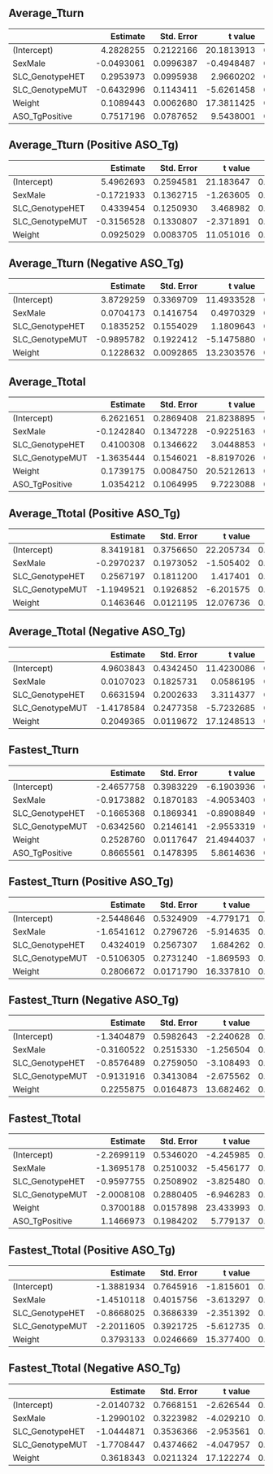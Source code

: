 ## Average_Tturn 

||Estimate| Std. Error|    t value| Pr(>&#124;t&#124;)| 
|:---------------|----------:|----------:|----------:|------------------:| 
|(Intercept)     |  4.2828255|  0.2122166| 20.1813913|          0.0000000| 
|SexMale         | -0.0493061|  0.0996387| -0.4948487|          0.6207651| 
|SLC_GenotypeHET |  0.2953973|  0.0995938|  2.9660202|          0.0030551| 
|SLC_GenotypeMUT | -0.6432996|  0.1143411| -5.6261458|          0.0000000| 
|Weight          |  0.1089443|  0.0062680| 17.3811425|          0.0000000| 
|ASO_TgPositive  |  0.7517196|  0.0787652|  9.5438001|          0.0000000| 

## Average_Tturn  (Positive ASO_Tg)

|                |   Estimate| Std. Error|   t value| Pr(>&#124;t&#124;)| 
|:---------------|----------:|----------:|---------:|------------------:| 
|(Intercept)     |  5.4962693|  0.2594581| 21.183647|          0.0000000| 
|SexMale         | -0.1721933|  0.1362715| -1.263605|          0.2067104| 
|SLC_GenotypeHET |  0.4339454|  0.1250930|  3.468982|          0.0005481| 
|SLC_GenotypeMUT | -0.3156528|  0.1330807| -2.371891|          0.0179140| 
|Weight          |  0.0925029|  0.0083705| 11.051016|          0.0000000| 

## Average_Tturn  (Negative ASO_Tg)

|                |   Estimate| Std. Error|    t value| Pr(>&#124;t&#124;)| 
|:---------------|----------:|----------:|----------:|------------------:| 
|(Intercept)     |  3.8729259|  0.3369709| 11.4933528|          0.0000000| 
|SexMale         |  0.0704173|  0.1416754|  0.4970329|          0.6192757| 
|SLC_GenotypeHET |  0.1835252|  0.1554029|  1.1809643|          0.2378991| 
|SLC_GenotypeMUT | -0.9895782|  0.1922412| -5.1475880|          0.0000003| 
|Weight          |  0.1228632|  0.0092865| 13.2303576|          0.0000000| 

## Average_Ttotal 

|                |   Estimate| Std. Error|    t value| Pr(>&#124;t&#124;)| 
|:---------------|----------:|----------:|----------:|------------------:| 
|(Intercept)     |  6.2621651|  0.2869408| 21.8238895|          0.0000000| 
|SexMale         | -0.1242840|  0.1347228| -0.9225163|          0.3563784| 
|SLC_GenotypeHET |  0.4100308|  0.1346622|  3.0448853|          0.0023602| 
|SLC_GenotypeMUT | -1.3635444|  0.1546021| -8.8197026|          0.0000000| 
|Weight          |  0.1739175|  0.0084750| 20.5212613|          0.0000000| 
|ASO_TgPositive  |  1.0354212|  0.1064995|  9.7223088|          0.0000000| 

## Average_Ttotal  (Positive ASO_Tg)

|                |   Estimate| Std. Error|   t value| Pr(>&#124;t&#124;)|
|:---------------|----------:|----------:|---------:|------------------:| 
|(Intercept)     |  8.3419181|  0.3756650| 22.205734|          0.0000000| 
|SexMale         | -0.2970237|  0.1973052| -1.505402|          0.1325836| 
|SLC_GenotypeHET |  0.2567197|  0.1811200|  1.417401|          0.1567237| 
|SLC_GenotypeMUT | -1.1949521|  0.1926852| -6.201575|          0.0000000| 
|Weight          |  0.1463646|  0.0121195| 12.076736|          0.0000000| 

## Average_Ttotal  (Negative ASO_Tg)

|                |   Estimate| Std. Error|    t value| Pr(>&#124;t&#124;)|
|:---------------|----------:|----------:|----------:|------------------:| 
|(Intercept)     |  4.9603843|  0.4342450| 11.4230086|          0.0000000| 
|SexMale         |  0.0107023|  0.1825731|  0.0586195|          0.9532670| 
|SLC_GenotypeHET |  0.6631594|  0.2002633|  3.3114377|          0.0009616| 
|SLC_GenotypeMUT | -1.4178584|  0.2477358| -5.7232685|          0.0000000| 
|Weight          |  0.2049365|  0.0119672| 17.1248513|          0.0000000| 

## Fastest_Tturn 

|                |   Estimate| Std. Error|    t value| Pr(>&#124;t&#124;)|
|:---------------|----------:|----------:|----------:|------------------:| 
|(Intercept)     | -2.4657758|  0.3983229| -6.1903936|          0.0000000| 
|SexMale         | -0.9173882|  0.1870183| -4.9053403|          0.0000010| 
|SLC_GenotypeHET | -0.1665368|  0.1869341| -0.8908849|          0.3731056| 
|SLC_GenotypeMUT | -0.6342560|  0.2146141| -2.9553319|          0.0031624| 
|Weight          |  0.2528760|  0.0117647| 21.4944037|          0.0000000| 
|ASO_TgPositive  |  0.8665561|  0.1478395|  5.8614636|          0.0000000| 

## Fastest_Tturn  (Positive ASO_Tg)

|                |   Estimate| Std. Error|   t value| Pr(>&#124;t&#124;)|
|:---------------|----------:|----------:|---------:|------------------:| 
|(Intercept)     | -2.5448646|  0.5324909| -4.779171|          0.0000021| 
|SexMale         | -1.6541612|  0.2796726| -5.914635|          0.0000000| 
|SLC_GenotypeHET |  0.4324019|  0.2567307|  1.684262|          0.0924896| 
|SLC_GenotypeMUT | -0.5106305|  0.2731240| -1.869593|          0.0618761| 
|Weight          |  0.2806672|  0.0171790| 16.337810|          0.0000000| 

## Fastest_Tturn  (Negative ASO_Tg)

|                |   Estimate| Std. Error|   t value| Pr(>&#124;t&#124;)|
|:---------------|----------:|----------:|---------:|------------------:| 
|(Intercept)     | -1.3404879|  0.5982643| -2.240628|          0.0252702| 
|SexMale         | -0.3160522|  0.2515330| -1.256504|          0.2092282| 
|SLC_GenotypeHET | -0.8576489|  0.2759050| -3.108493|          0.0019339| 
|SLC_GenotypeMUT | -0.9131916|  0.3413084| -2.675562|          0.0075829| 
|Weight          |  0.2255875|  0.0164873| 13.682462|          0.0000000| 

## Fastest_Ttotal 

|                |   Estimate| Std. Error|   t value| Pr(>&#124;t&#124;)|
|:---------------|----------:|----------:|---------:|------------------:| 
|(Intercept)     | -2.2699119|  0.5346020| -4.245985|          0.0000228| 
|SexMale         | -1.3695178|  0.2510032| -5.456177|          0.0000001| 
|SLC_GenotypeHET | -0.9597755|  0.2508902| -3.825480|          0.0001348| 
|SLC_GenotypeMUT | -2.0008108|  0.2880405| -6.946283|          0.0000000| 
|Weight          |  0.3700188|  0.0157898| 23.433993|          0.0000000| 
|ASO_TgPositive  |  1.1466973|  0.1984202|  5.779137|          0.0000000| 

## Fastest_Ttotal  (Positive ASO_Tg)

|                |   Estimate| Std. Error|   t value| Pr(>&#124;t&#124;)|
|:---------------|----------:|----------:|---------:|------------------:| 
|(Intercept)     | -1.3881934|  0.7645916| -1.815601|          0.0697757| 
|SexMale         | -1.4510118|  0.4015756| -3.613297|          0.0003197| 
|SLC_GenotypeHET | -0.8668025|  0.3686339| -2.351392|          0.0189255| 
|SLC_GenotypeMUT | -2.2011605|  0.3921725| -5.612735|          0.0000000| 
|Weight          |  0.3793133|  0.0246669| 15.377400|          0.0000000| 

## Fastest_Ttotal  (Negative ASO_Tg)

|                |   Estimate| Std. Error|   t value| Pr(>&#124;t&#124;)|
|:---------------|----------:|----------:|---------:|------------------:| 
|(Intercept)     | -2.0140732|  0.7668151| -2.626544|          0.0087582| 
|SexMale         | -1.2990102|  0.3223982| -4.029210|          0.0000602| 
|SLC_GenotypeHET | -1.0444871|  0.3536366| -2.953561|          0.0032152| 
|SLC_GenotypeMUT | -1.7708447|  0.4374662| -4.047957|          0.0000557| 
|Weight          |  0.3618343|  0.0211324| 17.122274|          0.0000000| 


